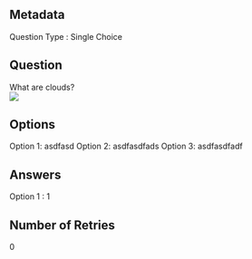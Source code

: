 ## Metadata
Question Type : Single Choice

## Question
What are clouds? <br>
<img src="https://docs-api.cloudlabs.ai/repos/raw.githubusercontent.com/Rabin-spektra/Messi-Project/main/messi-test-folder/images/istockphoto-814423752-612x612.jpg?token=8b2t1Sg45N8JBe8QNwBlyhJq" />

## Options
Option 1: asdfasd
Option 2: asdfasdfads
Option 3: asdfasdfadf

## Answers
Option 1 : 1

## Number of Retries
0


